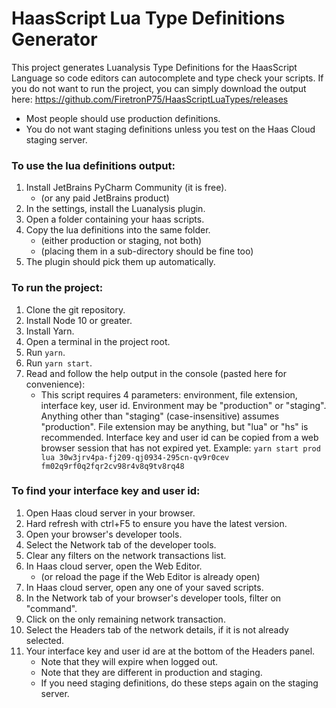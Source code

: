 # HaasScript Lua Type Definitions Generator #
This project generates Luanalysis Type Definitions for the HaasScript Language so code editors can autocomplete and type check your
scripts. If you do not want to run the project, you can simply download the output here:
https://github.com/FiretronP75/HaasScriptLuaTypes/releases
* Most people should use production definitions.
* You do not want staging definitions unless you test on the Haas Cloud staging server.

### To use the lua definitions output: ###
1. Install JetBrains PyCharm Community (it is free).
   * (or any paid JetBrains product)
2. In the settings, install the Luanalysis plugin.
3. Open a folder containing your haas scripts.
4. Copy the lua definitions into the same folder.
   * (either production or staging, not both)
   * (placing them in a sub-directory should be fine too)
5. The plugin should pick them up automatically.

### To run the project: ###
1. Clone the git repository.
2. Install Node 10 or greater.
3. Install Yarn.
4. Open a terminal in the project root.
5. Run `yarn`.
6. Run `yarn start`.
7. Read and follow the help output in the console (pasted here for convenience):
   * This script requires 4 parameters: environment, file extension, interface key, user id.
   Environment may be "production" or "staging". Anything other than "staging" (case-insensitive) assumes "production".
   File extension may be anything, but "lua" or "hs" is recommended.
   Interface key and user id can be copied from a web browser session that has not expired yet.
   Example: `yarn start prod lua 30w3jrv4pa-fj209-qj0934-295cn-qv9r0cev fm02q9rf0q2fqr2cv98r4v8q9tv8rq48`

### To find your interface key and user id: ###
1. Open Haas cloud server in your browser.
2. Hard refresh with ctrl+F5 to ensure you have the latest version.
3. Open your browser's developer tools.
4. Select the Network tab of the developer tools.
5. Clear any filters on the network transactions list.
6. In Haas cloud server, open the Web Editor.
   * (or reload the page if the Web Editor is already open)
7. In Haas cloud server, open any one of your saved scripts.
8. In the Network tab of your browser's developer tools, filter on "command".
9. Click on the only remaining network transaction.
10. Select the Headers tab of the network details, if it is not already selected.
11. Your interface key and user id are at the bottom of the Headers panel.
    * Note that they will expire when logged out.
    * Note that they are different in production and staging.
    * If you need staging definitions, do these steps again on the staging server.
